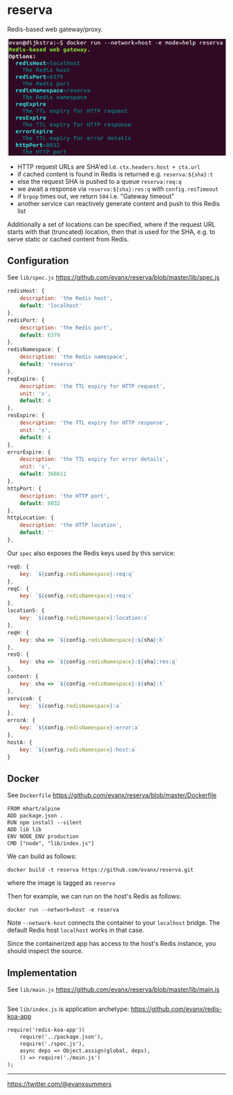 # reserva

Redis-based web gateway/proxy.

<img src='https://raw.githubusercontent.com/evanx/reserva/master/docs/readme/images/main2.png'>

- HTTP request URLs are SHA'ed i.e. `ctx.headers.host + ctx.url`
- if cached content is found in Redis is returned e.g. `reserva:${sha}:t`
- else the request SHA is pushed to a queue `reserva:req:q`
- we await a response via `reserva:${sha}:res:q` with `config.resTimeout`
- if `brpop` times out, we return `504` i.e. "Gateway timeout"
- another service can reactively generate content and push to this Redis list

Additionally a set of locations can be specified, where if the request URL starts with that (truncated) location, then that is used for the SHA, e.g. to serve static or cached content from Redis.

## Configuration

See `lib/spec.js` https://github.com/evanx/reserva/blob/master/lib/spec.js

```javascript
redisHost: {
    description: 'the Redis host',
    default: 'localhost'
},
redisPort: {
    description: 'the Redis port',
    default: 6379
},
redisNamespace: {
    description: 'the Redis namespace',
    default: 'reserva'
},
reqExpire: {
    description: 'the TTL expiry for HTTP request',
    unit: 's',
    default: 4
},
resExpire: {
    description: 'the TTL expiry for HTTP response',
    unit: 's',
    default: 4
},
errorExpire: {
    description: 'the TTL expiry for error details',
    unit: 's',
    default: 366611
},
httpPort: {
    description: 'the HTTP port',
    default: 8032
},
httpLocation: {
    description: 'the HTTP location',
    default: ''
},
```
Our `spec` also exposes the Redis keys used by this service:
```javascript    
reqQ: {
    key: `${config.redisNamespace}:req:q`
},
reqC: {
    key: `${config.redisNamespace}:req:c`
},
locationS: {
    key: `${config.redisNamespace}:location:s`
},
reqH: {
    key: sha => `${config.redisNamespace}:${sha}:h`
},
resQ: {
    key: sha => `${config.redisNamespace}:${sha}:res:q`
},
content: {
    key: sha => `${config.redisNamespace}:${sha}:t`
},
serviceA: {
    key: `${config.redisNamespace}:a`
},
errorA: {
    key: `${config.redisNamespace}:error:a`
},
hostA: {
    key: `${config.redisNamespace}:host:a`
}
```

## Docker

See `Dockerfile` https://github.com/evanx/reserva/blob/master/Dockerfile
```
FROM mhart/alpine
ADD package.json .
RUN npm install --silent
ADD lib lib
ENV NODE_ENV production
CMD ["node", "lib/index.js"]
```

We can build as follows:
```shell
docker build -t reserva https://github.com/evanx/reserva.git
```
where the image is tagged as `reserva`

Then for example, we can run on the host's Redis as follows:
```shell
docker run --network=host -e reserva
```

Note `--network-host` connects the container to your `localhost` bridge. The default Redis host `localhost` works in that case.

Since the containerized app has access to the host's Redis instance, you should inspect the source.


## Implementation

See `lib/main.js` https://github.com/evanx/reserva/blob/master/lib/main.js
```javascript

```

See `lib/index.js` is application archetype: https://github.com/evanx/redis-koa-app
```
require('redis-koa-app')(
    require('../package.json'),
    require('./spec.js'),
    async deps => Object.assign(global, deps),    
    () => require('./main.js')
);
```

<hr>

https://twitter.com/@evanxsummers
